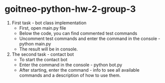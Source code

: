 # goitneo-python-hw-2-group-3

1. First task - bot class implementation
   - First, open main.py file
   - Below the code, you can find commented test commands
   - Uncomment test commands and enter the command in the console - python main.py
   - The result will be in console.
2. The second task - contact bot
   - To start the contact bot
   - Enter the command in the console - python bot.py
   - After starting, enter the command - info
   to see all available commands and a description of how to use them.
